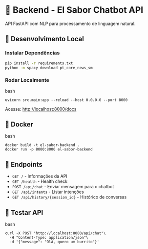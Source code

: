 # 🐍 Backend - El Sabor Chatbot API

API FastAPI com NLP para processamento de linguagem natural.

## 🚀 Desenvolvimento Local

### Instalar Dependências
```bash
pip install -r requirements.txt
python -m spacy download pt_core_news_sm
```

### Rodar Localmente

bash

```
uvicorn src.main:app --reload --host 0.0.0.0 --port 8000
```

Acesse: <http://localhost:8000/docs>

🐳 Docker
---------

bash

```
docker build -t el-sabor-backend .
docker run -p 8000:8000 el-sabor-backend
```

📡 Endpoints
------------

-   `GET /` - Informações da API
-   `GET /health` - Health check
-   `POST /api/chat` - Enviar mensagem para o chatbot
-   `GET /api/intents` - Listar intenções
-   `GET /api/history/{session_id}` - Histórico de conversas

🧪 Testar API
-------------

bash

```
curl -X POST "http://localhost:8000/api/chat"\
  -H "Content-Type: application/json"\
  -d '{"message": "Olá, quero um burrito"}'
```